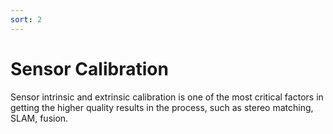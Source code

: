 ```yaml
---
sort: 2
---
```


# Sensor Calibration


Sensor intrinsic and extrinsic calibration is one of the most critical factors in getting the higher quality results in the process, such as stereo matching, SLAM, fusion. 
